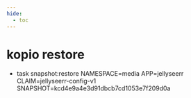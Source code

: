 ```yaml
---
hide:
  - toc
---
```

# kopio restore

* task snapshot:restore NAMESPACE=media APP=jellyseerr CLAIM=jellyseerr-config-v1 SNAPSHOT=kcd4e9a4e3d91dbcb7cd1053e7f209d0a